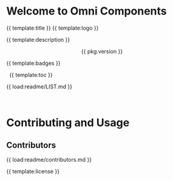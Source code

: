 # Welcome to Omni Components 
{{ template:title }}
{{ template:logo }}

{{ template:description }}
<p align="center">{{ pkg.version }}</p>

{{ template:badges }}

&nbsp;
{{ template:toc }}
&nbsp;

{{ load:readme/LIST.md }}

&nbsp;
# Contributing and Usage

## Contributors
{{ load:readme/contributors.md }}


{{ template:license }}